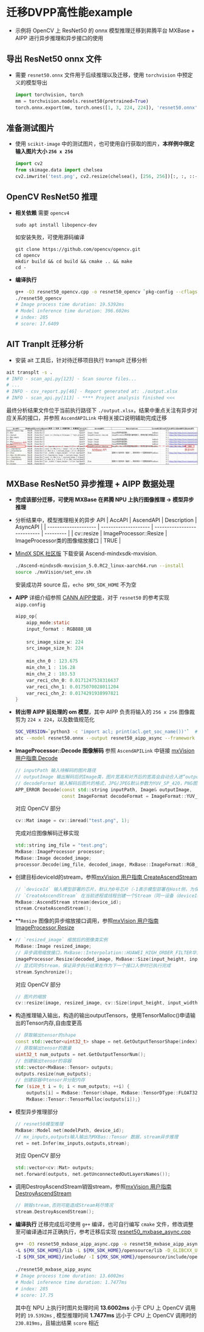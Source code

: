 # 迁移DVPP高性能example
- 示例将 OpenCV 上 ResNet50 的 onnx 模型推理迁移到昇腾平台 MXBase + AIPP 进行异步推理和异步接口的使用

## 导出 ResNet50 onnx 文件
- 需要 `resnet50.onnx` 文件用于后续推理以及迁移，使用 `torchvision` 中预定义的模型导出
  ```py
  import torchvision, torch
  mm = torchvision.models.resnet50(pretrained=True)
  torch.onnx.export(mm, torch.ones([1, 3, 224, 224]), 'resnet50.onnx')
  ```
## 准备测试图片
- 使用 `scikit-image` 中的测试图片，也可使用自行获取的图片，**本样例中限定输入图片大小 `256 x 256`**
  ```py
  import cv2
  from skimage.data import chelsea
  cv2.imwrite('test.png', cv2.resize(chelsea(), [256, 256])[:, :, ::-1])
  ```
## OpenCV ResNet50 推理
- **相关依赖** 需要 `opencv4`
  ```
  sudo apt install libopencv-dev
  ```
  如安装失败，可使用源码编译
  ```
  git clone https://github.com/opencv/opencv.git
  cd opencv
  mkdir build && cd build && cmake .. && make
  cd -
  ```
- **编译执行**
  ```sh
  g++ -O3 resnet50_opencv.cpp -o resnet50_opencv `pkg-config --cflags --libs opencv4`
  ./resnet50_opencv
  # Image process time duration: 19.5392ms
  # Model inference time duration: 396.602ms
  # index: 285
  # score: 17.6409
  ```
## AIT Tranplt 迁移分析
  - 安装 ait 工具后，针对待迁移项目执行 transplt 迁移分析
  ```sh
  ait transplt -s .
  # INFO - scan_api.py[123] - Scan source files...
  # ...
  # INFO - csv_report.py[46] - Report generated at: ./output.xlsx
  # INFO - scan_api.py[113] - **** Project analysis finished <<<
  ```
  最终分析结果文件位于当前执行路径下 `./output.xlsx`，结果中重点关注有异步对应关系的接口，并参照 `AscendAPILink` 中相关接口说明辅助完成迁移

  ![transplt_example.png](transplt_example.png)
## MXBase ResNet50 异步推理 + AIPP 数据处理
- **完成该部分迁移，可使用 MXBase 在昇腾 NPU 上执行图像推理 -> 模型异步推理**
- 分析结果中，模型推理相关的异步 API
  | AccAPI               | AscendAPI              | Description                 | AsyncAPI  |
  | -------------------- | --------------------   | --------------------------- | --------- |
  | cv::resize           | ImageProcessor::Resize | ImageProcessor类的图像缩放接口 | TRUE      |
- [MindX SDK 社区版](https://gitee.com/link?target=https%3A%2F%2Fwww.hiascend.com%2Fzh%2Fsoftware%2Fmindx-sdk%2Fcommunity) 下载安装 Ascend-mindxsdk-mxvision.
  ```sh
  ./Ascend-mindxsdk-mxvision_5.0.RC2_linux-aarch64.run --install
  source ./mxVision/set_env.sh
  ```
  安装成功并 source 后，`echo $MX_SDK_HOME` 不为空

- **AIPP** 详细介绍参照 [CANN AIPP使能](https://www.hiascend.com/document/detail/zh/CANNCommunityEdition/63RC2alpha003/infacldevg/atctool/atlasatc_16_0018.html)，对于 `resnet50` 的参考实现 `aipp.config`
  ```java
  aipp_op{
      aipp_mode:static
      input_format : RGB888_U8

      src_image_size_w: 224
      src_image_size_h: 224

      min_chn_0 : 123.675
      min_chn_1 : 116.28
      min_chn_2 : 103.53
      var_reci_chn_0: 0.0171247538316637
      var_reci_chn_1: 0.0175070028011204
      var_reci_chn_2: 0.0174291938997821
  }
  ```
- **转出带 AIPP 前处理的 om 模型**，其中 AIPP 负责将输入的 `256 x 256` 图像裁剪为 `224 x 224`，以及数值规范化
  ```sh
  SOC_VERSION=`python3 -c 'import acl; print(acl.get_soc_name())'`  # Ascend310 / Ascend310P3 or others
  atc --model resnet50.onnx --output resnet50_aipp_async --framework 5 --soc_version $SOC_VERSION --insert_op_conf aipp_async.config
  ```
- **ImageProcessor::Decode 图像解码** 参照 `AscendAPILink` 中链接 [mxVision 用户指南 Decode](https://www.hiascend.com/document/detail/zh/mind-sdk/300/vision/mxvisionug/mxmanufactureug_0856.html)
  ```cpp
  // inputPath 输入待解码的图片路径
  // outputImage 输出解码后的Image类，图片宽高和对齐后的宽高会自动合入进“outputImage”内
  // decodeFormat 输入解码后图片的格式，JPG/JPEG默认参数为YUV_SP_420，PNG图片无需设置，按图片源格式进行解码
  APP_ERROR Decode(const std::string inputPath, Image& outputImage,
                   const ImageFormat decodeFormat = ImageFormat::YUV_SP_420);
  ```
  对应 OpenCV 部分
  ```cpp
  cv::Mat image = cv::imread("test.png", 1);
  ```
  完成对应图像解码迁移实现
  ```cpp
  std::string img_file = "test.png";
  MxBase::ImageProcessor processor;
  MxBase::Image decoded_image;
  processor.Decode(img_file, decoded_image, MxBase::ImageFormat::RGB_888);
  ```
- 创建目标deviceId的stream，参照[mxVision 用户指南 CreateAscendStream](https://www.hiascend.com/document/detail/zh/mind-sdk/50rc3/vision/mxvisionug/mxvisionug_0864.html)
  ```cpp
  // `deviceId` 输入模型部署的芯片，默认为0号芯片（-1表示模型部署在Host侧，为保留字段，请勿使用）
  // `CreateAscendStream` 在当前进程或线程创建一个Stream（同一设备（deviceId），Stream最大支持创建1021个）
  MxBase::AscendStream stream(device_id);
  stream.CreateAscendStream();
  ```
  
- **`Resize` 图像的异步缩放接口调用，参照[mxVision 用户指南 ImageProcessor Resize](https://www.hiascend.com/document/detail/zh/mind-sdk/50rc3/vision/mxvisionug/mxvisionug_0747.html)
- ```cpp
  // `resized_image` 缩放后的图像类实例
  MxBase::Image resized_image;
  // 异步调用缩放接口，MxBase::Interpolation::HUAWEI_HIGH_ORDER_FILTER华为自研的高滤波算法。
  imageProcessor.Resize(decoded_image, MxBase::Size(input_height, input_width), resized_image, MxBase::Interpolation::HUAWEI_HIGH_ORDER_FILTER, stream);
  // 显式同步Stream，保证异步执行结果在作为下一个接口入参时已执行完成
  stream.Synchronize();
  ```
  对应 OpenCV 部分
  ```cpp
  // 图片的缩放
  cv::resize(image, resized_image, cv::Size(input_height, input_width));
  ```
- 构造推理输入输出，构造的输出outputTensors，使用TensorMalloc()申请输出的Tensor内存,自由度更高
  ```cpp
  // 获取输出tensor的shape
  const std::vector<uint32_t> shape = net.GetOutputTensorShape(index);
  // 获取输出tensor的数量
  uint32_t num_outputs = net.GetOutputTensorNum();
  // 创建输出tensor的容器
  std::vector<MxBase::Tensor> outputs;
  outputs.resize(num_outputs);
  // 创建容器中tensor并分配内存
  for (size_t i = 0; i < num_outputs; ++i) {
      outputs[i] = MxBase::Tensor(shape, MxBase::TensorDType::FLOAT32, device_id);
      MxBase::Tensor::TensorMalloc(outputs[i]);}
  ```
- 模型异步推理部分
  ```cpp
  // resnet50模型推理
  MxBase::Model net(modelPath, device_id);
  // mx_inputs,outputs输入输出为MXBas::Tensor 数据，stream异步推理
  ret = net.Infer(mx_inputs,outputs,stream);
  ```
  对应 OpenCV 部分
  ```cpp
  std::vector<cv::Mat> outputs;
  net.forward(outputs, net.getUnconnectedOutLayersNames());
  ```
  
- 调用DestroyAscendStream销毁stream，参照[mxVision 用户指南 DestroyAscendStream](https://www.hiascend.com/document/detail/zh/mind-sdk/50rc3/vision/mxvisionug/mxvisionug_0865.html)
  ```cpp
  // 销毁stream,否则可能造成Stream耗尽情况
  stream.DestroyAscendStream();
  ```  

- **编译执行** 迁移完成后可使用 `g++` 编译，也可自行编写 `cmake` 文件，修改调整至可编译通过并正确执行，参考迁移后实现 [resnet50_mxbase_async.cpp](https://gitee.com/ascend/ait/tree/master/ait/examples/cli/transplt/02_resnet50_inference/resnet50_mxbase.cpp)
  ```sh
  g++ -O3 resnet50_mxbase_aipp_async.cpp -o resnet50_mxbase_aipp_async -lmxbase -lopencv_world \
  -L ${MX_SDK_HOME}/lib -L ${MX_SDK_HOME}/opensource/lib -D_GLIBCXX_USE_CXX11_ABI=0 \
  -I ${MX_SDK_HOME}/include/ -I ${MX_SDK_HOME}/opensource/include/opencv4 -I ${MX_SDK_HOME}/opensource/include

  ./resnet50_mxbase_aipp_async
  # Image process time duration: 13.6002ms
  # Model inference time duration: 1.7477ms
  # index: 285
  # score: 17.75
  ```
  其中在 NPU 上执行时图片处理时间 **13.6002ms** 小于 CPU 上 OpenCV 调用时的 `19.5392ms` , 模型推理时间 **1.7477ms** 远小于 CPU 上 OpenCV 调用时的 `230.819ms`，且输出结果 `score` 相近